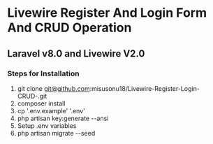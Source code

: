 # Livewire Register And Login Form And CRUD Operation

## Laravel v8.0 and Livewire V2.0

### Steps for Installation

1. git clone git@github.com:misusonu18/Livewire-Register-Login-CRUD-.git
2. composer install
3. cp '.env.example' '.env'
4. php artisan key:generate --ansi
5. Setup .env variables
6. php artisan migrate --seed
